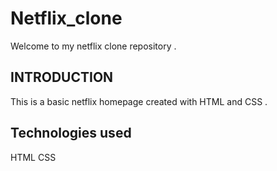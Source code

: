 # Netflix_clone
Welcome to my netflix clone repository .

## INTRODUCTION

This is a basic netflix homepage created with HTML and CSS .

## Technologies used 

HTML 
CSS

